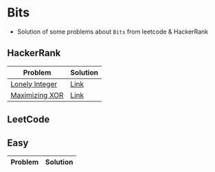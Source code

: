 # Bits
- Solution of some problems about  `Bits` from leetcode & HackerRank

<p>

## HackerRank
|Problem|Solution|
|-------|--------|
|[Lonely Integer](https://www.hackerrank.com/challenges/lonely-integer/problem)|[Link](/Bits/Solutions/HackerRank/lonely_integer.cpp)|
|[Maximizing XOR](https://www.hackerrank.com/challenges/maximizing-xor/problem)|[Link](/Bits/Solutions/HackerRank/Maximizing_XOR.cpp)|

</p>

## LeetCode
<p>

## Easy
|Problem|Solution|
|-------|--------|


</p> 